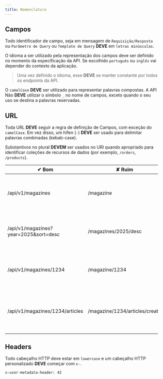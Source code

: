 ```yaml
---
title: Nomenclatura
---
```


## Campos

Todo identificador de campo, seja em mensagem de `Requisição/Resposta` ou `Parâmetro de Query` ou `Template de Query` **DEVE** em `letras minúsculas`.

O idioma a ser utilizado pela representação dos campos deve ser definido no momento da especificação da API. Se escolhido `português` ou `inglês` vai depender do contexto da aplicação.

> Uma vez definido o idioma, esse **DEVE** se manter constante por todos os endpoints da API.

O `camelCase` **DEVE** ser utilizado para representar palavras compostas. A API Não **DEVE** utilizar o símbolo `_` no nome de campos, exceto quando o seu uso se destina a palavras reservadas.

## URL

Toda URL **DEVE** seguir a regra de definição de Campos, com exceção do `camelCase`. Em vez disso, um hífen (`-`) **DEVE** ser usado para delimitar palavras combinadas (kebab-case).

Substantivos no plural **DEVEM** ser usados no URI quando apropriado para identificar coleções de recursos de dados (por exemplo, `/orders`, `/products`).

| ✔ Bom                                  | ✘ Ruim                              | Justificativa                                                 |
|----------------------------------------|-----------------------------------| --------------------------------------------------------------|
| /api/v1/magazines                      | /magazine                         | Coleções devem ser identificadas como substantivos no plural  |
| /api/v1/magazines?year=2025&sort=desc  | /magazines/2025/desc              | A definição de `filtros` deve ser feita como query parameters |
| /api/v1/magazines/1234                 | /magazine/1234                    | Coleções devem ser identificadas como substantivos no plural  |
| /api/v1/magazines/1234/articles        | /magazine/1234/articles/create    | A operação sobre o recurso deve ser mapeada pelo verbo HTTP   |


## Headers

Todo cabeçalho HTTP deve estar em `lowercase` e um cabeçalho HTTP personalizado **DEVE** começar com `x-`.

```
x-user-metadata-header: 42
```